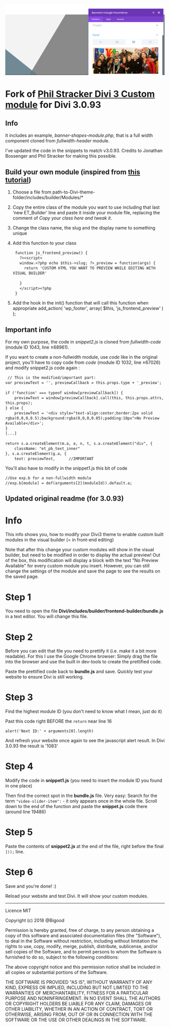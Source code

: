 ![Example](https://github.com/Bigood/divi3-vb-custom-modules/raw/master/custom-module-in-frontend-editor.png)

# Fork of [Phil Stracker Divi 3 Custom module](https://github.com/stracker-phil/divi3-vb-custom-modules) for Divi 3.0.93

## Info

It includes an example, *banner-shapes-module.php*, that is a full width component cloned from *fullwidth-header* module.

I've updated the code in the snippets to match v3.0.93. Credits to Jonathan Bossenger and Phil Stracker for making this possible.

## Build your own module (inspired from [this tutorial](https://jonathanbossenger.com/building-your-own-divi-builder-modules/))

1. Choose a file from path-to-Divi-theme-folder/includes/builder/Modules/*
2. Copy the entire class of the module you want to use including that last ‘new ET_Builder’ line and paste it inside your module file, replacing the comment of *Copy your class here and tweak it*.
3. Change the class name, the slug and the display name to something unique
4. Add this function to your class

        function js_frontend_preview() {
          ?><script>
          window.<?php echo $this->slug; ?>_preview = function(args) {
            return 'CUSTOM HTML YOU WANT TO PREVIEW WHILE EDITING WITH VISUAL BUILDER' 
        
          }
          </script><?php
        }
5. Add the hook in the init() function that will call this function when appropriate
    add_action( 'wp_footer', array( $this, 'js_frontend_preview' ) );

## Important info

For my own purpose, the code in *snippet2.js* is cloned from *fullwidth-code* (module ID 1043, line ±68961).

If you want to create a non-fullwidth module, use *code* like in the original project, you'll have to copy code from *code* (module ID 1032, line ±67026) and modify snippet2.js code again :

     // This is the modified/important part:
    var previewText = '', previewCallback = this.props.type + '_preview';

    if ('function' === typeof window[previewCallback]) {
        previewText = window[previewCallback].call(this, this.props.attrs, this.props);
    } else {
        previewText = '<div style="text-align:center;border:2px solid rgba(0,0,0,0.5);background:rgba(0,0,0,0.05);padding:10px">No Preview Available</div>';
    }
    [...]

    return s.a.createElement(m.a, a, n, t, s.a.createElement("div", {
        className: "et_pb_text_inner"
    }, s.a.createElement(g.a, {
        text: previewText,      //IMPORTANT


You'll also have to modify in the snippet1.js this bit of code

    //Use exp.b for a non-fullwidth module
    //exp.b[module] = def(arguments[2](moduleId)).default.a;


Updated original readme (for 3.0.93)
---

# Info

This info shows you, how to modify your Divi3 theme to enable custom built modules in the visual builder (= in front-end editing)

Note that after this change your custom modules will show in the visual builder, but need to be modified in order to display the actual preview!
Out of the box, this modification will display a block with the text "No Preview Available" for every custom module you insert. However, you can still change the settings of the module and save the page to see the results on the saved page.

# Step 1
You need to open the file **Divi/includes/builder/frontend-builder/bundle.js** in a text editor. You will change this file.

# Step 2
Before you can edit that file you need to prettify it (i.e. make it a bit more readable). For this I use the Google Chrome browser: Simply drag the file into the browser and use the built in dev-tools to create the prettified code.

Paste the prettified code back to **bundle.js** and save. Quickly test your website to ensure Divi is still working.

# Step 3
Find the highest module ID (you don't need to know what I mean, just do it)

Past this code right BEFORE the `return` near line 16

    alert('Next ID:' + arguments[0].length)

And refresh your website once again to see the javascript alert result.
In Divi 3.0.93 the result is '1083'

# Step 4
Modify the code in **snippet1.js** (you need to insert the module ID you found in one place)

Then find the correct spot in the **bundle.js** file. Very easy: Search for the term `"video-slider-item":` - it only appears once in the whole file. Scroll down to the end of the function and paste the **snippet.js** code there (around line 19486)

# Step 5

Paste the contents of **snippet2.js** at the end of the file, right before the final `]));` line.

# Step 6
Save and you're done! :)

Reload your website and test Divi. It will show your custom modules.

---

Licence MIT

Copyright (c) 2018 @Bigood

Permission is hereby granted, free of charge, to any person obtaining a copy
of this software and associated documentation files (the "Software"), to deal
in the Software without restriction, including without limitation the rights
to use, copy, modify, merge, publish, distribute, sublicense, and/or sell
copies of the Software, and to permit persons to whom the Software is
furnished to do so, subject to the following conditions:

The above copyright notice and this permission notice shall be included in all
copies or substantial portions of the Software.

THE SOFTWARE IS PROVIDED "AS IS", WITHOUT WARRANTY OF ANY KIND, EXPRESS OR
IMPLIED, INCLUDING BUT NOT LIMITED TO THE WARRANTIES OF MERCHANTABILITY,
FITNESS FOR A PARTICULAR PURPOSE AND NONINFRINGEMENT. IN NO EVENT SHALL THE
AUTHORS OR COPYRIGHT HOLDERS BE LIABLE FOR ANY CLAIM, DAMAGES OR OTHER
LIABILITY, WHETHER IN AN ACTION OF CONTRACT, TORT OR OTHERWISE, ARISING FROM,
OUT OF OR IN CONNECTION WITH THE SOFTWARE OR THE USE OR OTHER DEALINGS IN THE
SOFTWARE.
